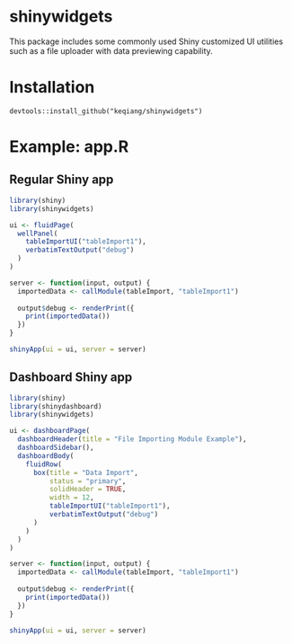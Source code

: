 # shinywidgets
This package includes some commonly used Shiny customized UI utilities such as a file uploader with data previewing capability.

# Installation
`devtools::install_github("keqiang/shinywidgets")`

# Example: app.R

## Regular Shiny app
```R
library(shiny)
library(shinywidgets)

ui <- fluidPage(
  wellPanel(
    tableImportUI("tableImport1"),
    verbatimTextOutput("debug")
  )
)

server <- function(input, output) {
  importedData <- callModule(tableImport, "tableImport1")
  
  output$debug <- renderPrint({
    print(importedData())
  })
}

shinyApp(ui = ui, server = server)

```

## Dashboard Shiny app
```R
library(shiny)
library(shinydashboard)
library(shinywidgets)

ui <- dashboardPage(
  dashboardHeader(title = "File Importing Module Example"),
  dashboardSidebar(),
  dashboardBody(
    fluidRow(
      box(title = "Data Import",
          status = "primary",
          solidHeader = TRUE,
          width = 12,
          tableImportUI("tableImport1"),
          verbatimTextOutput("debug")
      )
    )
  )
)

server <- function(input, output) {
  importedData <- callModule(tableImport, "tableImport1")
  
  output$debug <- renderPrint({
    print(importedData())
  })
}

shinyApp(ui = ui, server = server)
```

